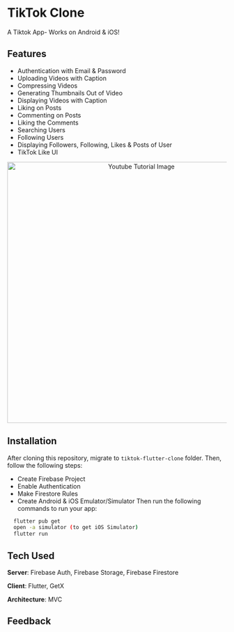 # TikTok Clone

A Tiktok App- Works on Android & iOS! 

## Features
- Authentication with Email & Password
- Uploading Videos with Caption
- Compressing Videos
- Generating Thumbnails Out of Video
- Displaying Videos with Caption
- Liking on Posts
- Commenting on Posts
- Liking the Comments
- Searching Users
- Following Users
- Displaying Followers, Following, Likes & Posts of User
- TikTok Like UI



<p align="center">
  <img width="600" src="https://github.com/RivaanRanawat/tiktok-flutter-clone/blob/master/screenshot.png" alt="Youtube Tutorial Image">
</p>


## Installation
After cloning this repository, migrate to ```tiktok-flutter-clone``` folder. Then, follow the following steps:
- Create Firebase Project
- Enable Authentication
- Make Firestore Rules
- Create Android & iOS Emulator/Simulator
Then run the following commands to run your app:
```bash
  flutter pub get
  open -a simulator (to get iOS Simulator)
  flutter run
```

## Tech Used
**Server**: Firebase Auth, Firebase Storage, Firebase Firestore

**Client**: Flutter, GetX

**Architecture**: MVC
    
## Feedback



